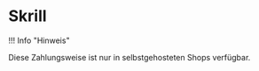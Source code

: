 # Skrill 

!!! Info "Hinweis"
	

Diese Zahlungsweise ist nur in selbstgehosteten Shops verfügbar.

  

  

  




